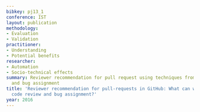 ```yaml
---
bibkey: pj13_1
conference: IST
layout: publication
methodology:
- Evaluation
- Validation
practitioner:
- Understanding
- Potential benefits
researcher:
- Automation
- Socio-technical effects
summary: Reviewer recommendation for pull request using techniques from code review
  and bug assignment
title: 'Reviewer recommendation for pull-requests in GitHub: What can we learn from
  code review and bug assignment?'
year: 2016
---
```

